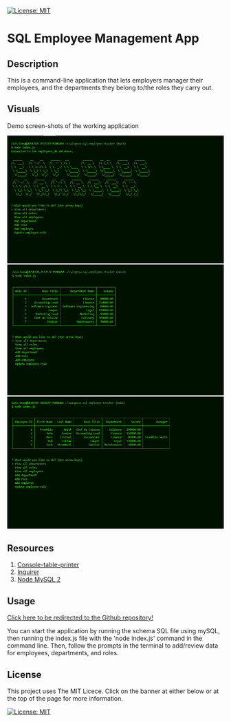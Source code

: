 [![License: MIT](https://img.shields.io/badge/License-MIT-yellow.svg)](https://opensource.org/licenses/MIT)

# SQL Employee Management App

## Description

This is a command-line application that lets employers manager their employees, and the departments they belong to/the roles they carry out.

## Visuals

Demo screen-shots of the working application

![demo-1](./assets/media/demo-shot-3.png)
![demo-2](./assets/media/demo-shot-1.png)
![demo-3](./assets/media/demo-shot-2.png)


## Resources

1. [Console-table-printer](https://www.npmjs.com/package/console-table-printer)
2. [Inquirer](https://www.npmjs.com/package/inquirer?activeTab=readme)
3. [Node MySQL 2](https://www.npmjs.com/package/mysql2)

## Usage

[Click here to be redirected to the Github repository!](https://github.com/zaingova/zaingova-sql-employee-tracker)

You can start the application by running the schema SQL file using mySQL, then running the index.js file with the 'node index.js' command in the command line. Then, follow the prompts in the terminal to add/review data for employees, departments, and roles.

## License

This project uses The MIT Licece. Click on the banner at either below or at the top of the page for more information.

[![License: MIT](https://img.shields.io/badge/License-MIT-yellow.svg)](https://opensource.org/licenses/MIT)